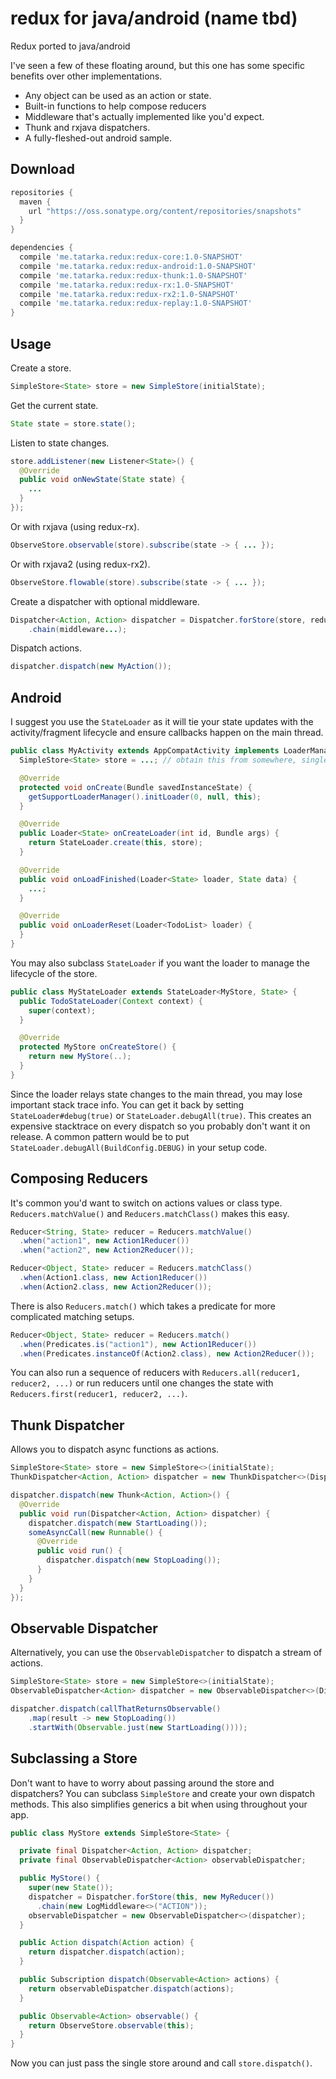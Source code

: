 # redux for java/android (name tbd)
Redux ported to java/android

I've seen a few of these floating around, but this one has some specific benefits over other implementations.
* Any object can be used as an action or state.
* Built-in functions to help compose reducers
* Middleware that's actually implemented like you'd expect.
* Thunk and rxjava dispatchers.
* A fully-fleshed-out android sample.

## Download

```groovy
repositories {
  maven {
    url "https://oss.sonatype.org/content/repositories/snapshots"
  }
}

dependencies {
  compile 'me.tatarka.redux:redux-core:1.0-SNAPSHOT'
  compile 'me.tatarka.redux:redux-android:1.0-SNAPSHOT'
  compile 'me.tatarka.redux:redux-thunk:1.0-SNAPSHOT'
  compile 'me.tatarka.redux:redux-rx:1.0-SNAPSHOT'
  compile 'me.tatarka.redux:redux-rx2:1.0-SNAPSHOT'
  compile 'me.tatarka.redux:redux-replay:1.0-SNAPSHOT'
}
```

## Usage

Create a store.
```java
SimpleStore<State> store = new SimpleStore(initialState);
```

Get the current state.
```java
State state = store.state();
```

Listen to state changes.
```java
store.addListener(new Listener<State>() {
  @Override
  public void onNewState(State state) {
    ...
  }
});
```

Or with rxjava (using redux-rx).
```java
ObserveStore.observable(store).subscribe(state -> { ... });
```

Or with rxjava2 (using redux-rx2).
```java
ObserveStore.flowable(store).subscribe(state -> { ... });
```

Create a dispatcher with optional middleware.
```java
Dispatcher<Action, Action> dispatcher = Dispatcher.forStore(store, reducer)
    .chain(middleware...);
```

Dispatch actions.
```java
dispatcher.dispatch(new MyAction());
```

## Android

I suggest you use the `StateLoader` as it will tie your state updates with the activity/fragment lifecycle and ensure callbacks happen on the main thread.
```java
public class MyActivity extends AppCompatActivity implements LoaderManager.LoaderCallbacks<State> {
  SimpleStore<State> store = ...; // obtain this from somewhere, singleton maybe.

  @Override
  protected void onCreate(Bundle savedInstanceState) {
    getSupportLoaderManager().initLoader(0, null, this);
  }

  @Override
  public Loader<State> onCreateLoader(int id, Bundle args) {
    return StateLoader.create(this, store);
  }

  @Override
  public void onLoadFinished(Loader<State> loader, State data) {
    ...;
  }

  @Override
  public void onLoaderReset(Loader<TodoList> loader) {
  }
}
```

You may also subclass `StateLoader` if you want the loader to manage the lifecycle of the store.
```java
public class MyStateLoader extends StateLoader<MyStore, State> {
  public TodoStateLoader(Context context) {
    super(context);
  }

  @Override
  protected MyStore onCreateStore() {
    return new MyStore(..);
  }
}
```

Since the loader relays state changes to the main thread, you may lose important stack trace info.
You can get it back by setting `StateLoader#debug(true)` or `StateLoader.debugAll(true)`. This
creates an expensive stacktrace on every dispatch so you probably don't want it on release. A common
pattern would be to put `StateLoader.debugAll(BuildConfig.DEBUG)` in your setup code.

## Composing Reducers

It's common you'd want to switch on actions values or class type. `Reducers.matchValue()` and `Reducers.matchClass()` makes this easy.
```java
Reducer<String, State> reducer = Reducers.matchValue()
  .when("action1", new Action1Reducer())
  .when("action2", new Action2Reducer());

Reducer<Object, State> reducer = Reducers.matchClass()
  .when(Action1.class, new Action1Reducer())
  .when(Action2.class, new Action2Reducer());
```

There is also `Reducers.match()` which takes a predicate for more complicated matching setups.
```java
Reducer<Object, State> reducer = Reducers.match()
  .when(Predicates.is("action1"), new Action1Reducer())
  .when(Predicates.instanceOf(Action2.class), new Action2Reducer());
```

You can also run a sequence of reducers with `Reducers.all(reducer1, reducer2, ...)` or run reducers until one changes the state with `Reducers.first(reducer1, reducer2, ...)`.

## Thunk Dispatcher

Allows you to dispatch async functions as actions.

```java
SimpleStore<State> store = new SimpleStore<>(initialState);
ThunkDispatcher<Action, Action> dispatcher = new ThunkDispatcher<>(Dispatcher.forStore(store, reducer));

dispatcher.dispatch(new Thunk<Action, Action>() {
  @Override
  public void run(Dispatcher<Action, Action> dispatcher) {
    dispatcher.dispatch(new StartLoading());
    someAsyncCall(new Runnable() {
      @Override
      public void run() {
        dispatcher.dispatch(new StopLoading());
      }
    }
  }
});
```

## Observable Dispatcher

Alternatively, you can use the `ObservableDispatcher` to dispatch a stream of actions.

```java
SimpleStore<State> store = new SimpleStore<>(initialState);
ObservableDispatcher<Action> dispatcher = new ObservableDispatcher<>(Dispatcher.forStore(store, reducer));

dispatcher.dispatch(callThatReturnsObservable()
    .map(result -> new StopLoading())
    .startWith(Observable.just(new StartLoading())));
```

## Subclassing a Store

Don't want to have to worry about passing around the store and dispatchers? You can subclass `SimpleStore` and create
your own dispatch methods. This also simplifies generics a bit when using throughout your app.

```java
public class MyStore extends SimpleStore<State> {

  private final Dispatcher<Action, Action> dispatcher;
  private final ObservableDispatcher<Action> observableDispatcher;

  public MyStore() {
    super(new State());
    dispatcher = Dispatcher.forStore(this, new MyReducer())
      .chain(new LogMiddleware<>("ACTION"));
    observableDispatcher = new ObservableDispatcher<>(dispatcher);
  }

  public Action dispatch(Action action) {
    return dispatcher.dispatch(action);
  }

  public Subscription dispatch(Observable<Action> actions) {
    return observableDispatcher.dispatch(actions);
  }

  public Observable<Action> observable() {
    return ObserveStore.observable(this);
  }
}
```

Now you can just pass the single store around and call `store.dispatch()`.
